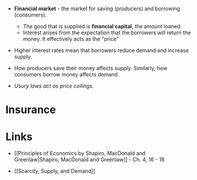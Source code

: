 
* **Financial market** - the market for saving (producers) and borrowing (consumers). 
	* The good that is supplied is **financial capital**, the amount loaned. 
	* Interest arises from the expectation that the borrowers will return the money. It effectively acts as the "price"

* Higher interest rates mean that borrowers reduce demand and increase supply. 
* How producers save their money affects supply. Similarly, how consumers borrow money affects demand.  

* *Usury laws act as price ceilings.* 

# Insurance 



# Links 
* [[Principles of Economics by Shapiro, MacDonald and Greenlaw|Shapiro, MacDonald and Greenlaw]] - Ch. 4, 16 - 18

* [[Scarcity, Supply, and Demand]] 